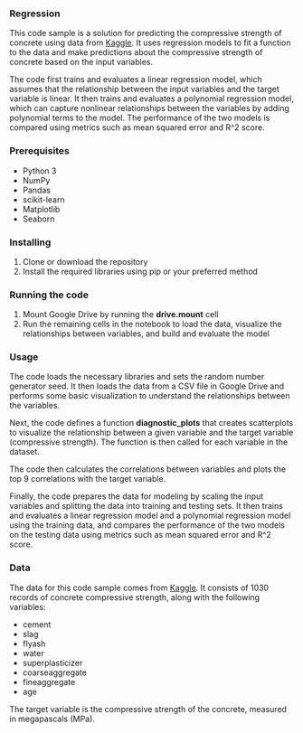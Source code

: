 ### Regression

This code sample is a solution for predicting the compressive strength of concrete using data from [Kaggle](https://www.kaggle.com/). It uses regression models to fit a function to the data and make predictions about the compressive strength of concrete based on the input variables.

The code first trains and evaluates a linear regression model, which assumes that the relationship between the input variables and the target variable is linear. It then trains and evaluates a polynomial regression model, which can capture nonlinear relationships between the variables by adding polynomial terms to the model. The performance of the two models is compared using metrics such as mean squared error and R^2 score.

### Prerequisites

- Python 3
- NumPy
- Pandas
- scikit-learn
- Matplotlib
- Seaborn

### Installing

1. Clone or download the repository
2. Install the required libraries using pip or your preferred method

### Running the code

1. Mount Google Drive by running the **drive.mount** cell
2. Run the remaining cells in the notebook to load the data, visualize the relationships between variables, and build and evaluate the model

### Usage

The code loads the necessary libraries and sets the random number generator seed. It then loads the data from a CSV file in Google Drive and performs some basic visualization to understand the relationships between the variables.

Next, the code defines a function **diagnostic\_plots** that creates scatterplots to visualize the relationship between a given variable and the target variable (compressive strength). The function is then called for each variable in the dataset.

The code then calculates the correlations between variables and plots the top 9 correlations with the target variable.

Finally, the code prepares the data for modeling by scaling the input variables and splitting the data into training and testing sets. It then trains and evaluates a linear regression model and a polynomial regression model using the training data, and compares the performance of the two models on the testing data using metrics such as mean squared error and R^2 score.

### Data

The data for this code sample comes from [Kaggle](https://www.kaggle.com/). It consists of 1030 records of concrete compressive strength, along with the following variables:

- cement
- slag
- flyash
- water
- superplasticizer
- coarseaggregate
- fineaggregate
- age

The target variable is the compressive strength of the concrete, measured in megapascals (MPa).